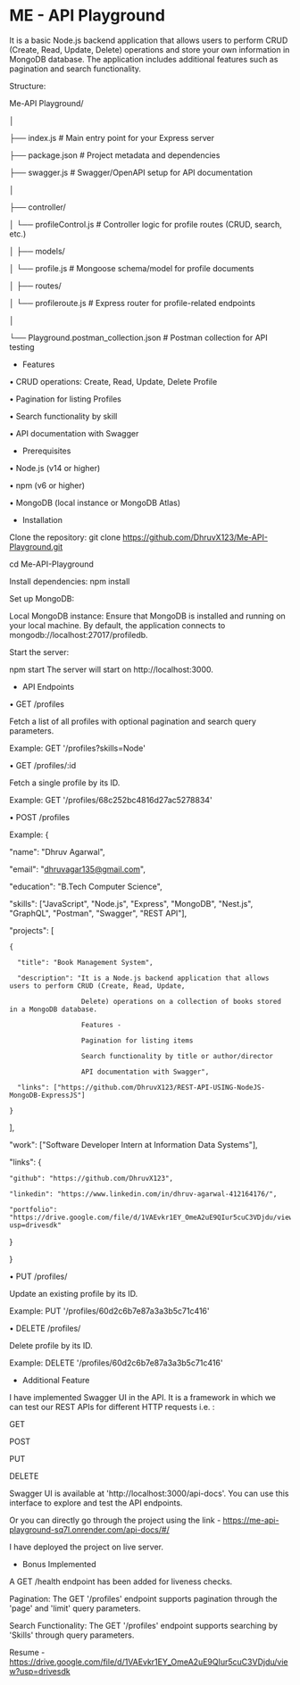 
# ME - API Playground
It is a basic Node.js backend application that allows users to perform CRUD (Create, Read, Update, Delete) operations and store your own information in MongoDB database. The application includes additional features such as pagination and search functionality.

Structure: 

Me-API Playground/

│

├── index.js                  # Main entry point for your Express server

├── package.json              # Project metadata and dependencies

├── swagger.js                # Swagger/OpenAPI setup for API documentation

│

├── controller/

│   └── profileControl.js     # Controller logic for profile routes (CRUD, search, etc.)

│
├── models/

│   └── profile.js            # Mongoose schema/model for profile documents

│
├── routes/

│   └── profileroute.js       # Express router for profile-related endpoints

│

└── Playground.postman_collection.json # Postman collection for API testing



- Features

• CRUD operations: Create, Read, Update, Delete Profile

• Pagination for listing Profiles

• Search functionality by skill

• API documentation with Swagger

- Prerequisites

• Node.js (v14 or higher)

• npm (v6 or higher)

• MongoDB (local instance or MongoDB Atlas)

- Installation

Clone the repository:
git clone https://github.com/DhruvX123/Me-API-Playground.git

cd Me-API-Playground

Install dependencies:
npm install

Set up MongoDB:

Local MongoDB instance:
Ensure that MongoDB is installed and running on your local machine. By default, the application connects to mongodb://localhost:27017/profiledb.

Start the server:

npm start
The server will start on http://localhost:3000.

- API Endpoints

• GET /profiles

Fetch a list of all profiles with optional pagination and search query parameters.

Example: GET '/profiles?skills=Node'

• GET /profiles/:id

Fetch a single profile by its ID.

Example: GET '/profiles/68c252bc4816d27ac5278834'

• POST /profiles

Example: 
{

  "name": "Dhruv Agarwal",

  "email": "dhruvagar135@gmail.com",

  "education": "B.Tech Computer Science",

  "skills": ["JavaScript", "Node.js", "Express", "MongoDB", "Nest.js", "GraphQL", "Postman", "Swagger", "REST API"],

  "projects": [

    {

      "title": "Book Management System",

      "description": "It is a Node.js backend application that allows users to perform CRUD (Create, Read, Update, 

                      Delete) operations on a collection of books stored in a MongoDB database. 

                      Features - 

                      Pagination for listing items 

                      Search functionality by title or author/director 

                      API documentation with Swagger",

      "links": ["https://github.com/DhruvX123/REST-API-USING-NodeJS-MongoDB-ExpressJS"]

    }

  ],

  "work": ["Software Developer Intern at Information Data Systems"],

  "links": {

    "github": "https://github.com/DhruvX123",

    "linkedin": "https://www.linkedin.com/in/dhruv-agarwal-412164176/",

    "portfolio": "https://drive.google.com/file/d/1VAEvkr1EY_OmeA2uE9QIur5cuC3VDjdu/view?usp=drivesdk"

  }

}

• PUT /profiles/

Update an existing profile by its ID.

Example: PUT '/profiles/60d2c6b7e87a3a3b5c71c416'

• DELETE /profiles/

Delete profile by its ID.

Example: DELETE '/profiles/60d2c6b7e87a3a3b5c71c416'

- Additional Feature

I have implemented Swagger UI in the API. It is a framework in which we can test our REST APIs for different HTTP requests i.e. :

GET

POST

PUT

DELETE

Swagger UI is available at 'http://localhost:3000/api-docs'. You can use this interface to explore and test the API endpoints.

Or you can directly go through the project using the link - https://me-api-playground-sq7l.onrender.com/api-docs/#/

I have deployed the project on live server. 

- Bonus Implemented

A GET /health endpoint has been added for liveness checks.

Pagination: The GET '/profiles' endpoint supports pagination through the 'page' and 'limit' query parameters.

Search Functionality: The GET '/profiles' endpoint supports searching by 'Skills' through query parameters.


Resume - https://drive.google.com/file/d/1VAEvkr1EY_OmeA2uE9QIur5cuC3VDjdu/view?usp=drivesdk

